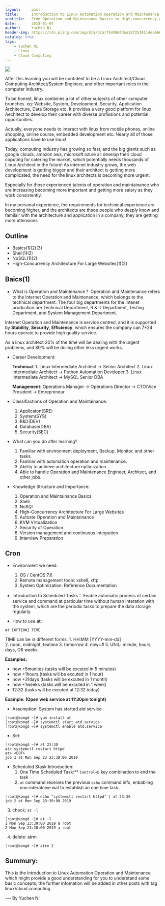 ```yaml
---
layout:     post
title:      Introduction to Linux Automation Operation and Maintenance
subtitle:   From Operation and Maintenance Basics to High-concurrency Architecture for Large Websites
date:       2018-01-04
author:     Yuchen Ni
header-img: https://cdn.pling.com/img/8/a/d/a/f9d48d4daa1872534114eab6655f3be0cd56.png
catalog: true
tags:
    - Yuchen Ni
    - Linux
    - Cloud Computing
---
```



![](https://cdn.pling.com/img/8/a/d/a/f9d48d4daa1872534114eab6655f3be0cd56.png)

After this learning you will be confident to be a Linux Architect/Cloud Computing Architect/System Engineer, and other important roles in the computer industry.

To be honest, linux combines a lot of other subjects of other computer brunches. eg: Website, System, Development, Security, Application Architecture, Data Storage etc. It provides a very good platform for linux Aechitect to develop their career with diverse profissions and potential opportunities.

Actually, everyone needs to interact with linux from mobile phones, online shopping, online course, embedded development etc. Nearly all of those applications have to use linux!

Today, computing industry has growing so fast, and the big giants such as google clouds, amazon aws, microsoft azure all develop theri cloud coputing for catering the market, which potentially needs thousands of Linux Architect in the future! As internet industry grows, the web development is getting bigger and their architect is getting more complicated, the need for the linux architects is becoming more urgent.

Especially for those experienced talents of operation and maintainance who are increasing becoming more important and getting more salary as they work consistently.

In my personal experience, the requirements for techinical experience are becoming higher, and the architects are thsoe people who deeply know and familair with the architecture and application in a company, they are getting more attensions


## Outline
- Basics(1)(2)(3)
- Shell(1)(2)
- NoSQL(1)(2)
- High-Concurrency Architecture For Large Websites(1)(2)


## Baics(1)
- What is Operation and Maintenance？
Operation and Maintenance refers to the Internet Operation and Maintenance, which belongs to the technical department. The four big departments for the intenet prodcution are Technical Department, R & D Department, Testing Department, and System Management Department.

Internet Operation and Maintenance is service centred, and it is supported by **Stability**, **Security**, **Efficiency**, which ensures the company can 7*24 hours operate to provide high quality service.

As a linux architect 20% of the time will be dealing with the urgent problems, and 80% will be doiing other less urgent works.

- Career Development:
   
   **Technical**:  1. Linux Intermediate Architect -> Senior Architect
                   2. Linux Intermediate Architect -> Puthon Automation Developer
                   3. Linux Intermediate Architect -> MySQL Senior DBA
   
   **Management**: Operations Manager -> Operations Director -> CTO/Vice President -> Entrepreneur

- Classifiactions of Operation and Maintainance:
   1. Applicaton(SRE)
   2. System(SYS)
   3. R&D(DEV)
   4. Database(DBA)
   5. Security(SEC)
   
- What can you do after learning?
   1. Familiar with environment deployment, Backup, Monitor, and other tasks.
   2. Familiar with automation operation and maintenance.
   3. Ability to achieve architecture optimization.
   4. Able to handle Operation and Maintenance Engineer, Architect, and other jobs.
   
- Knowledge Structure and Importance:
   1. Operation and Maintainance Basics
   2. Shell
   3. NoSQl
   4. High-Concurrency Architecture For Large Websites
   5. Autoate Operation and Maintainance
   6. KVM Virtualization
   7. Security of Operation
   8. Version management and continuous integration
   9. Interview Preparation
   
## Cron 
- Environment we need:
   1. OS / CentOS 7.6
   2. Remote management tools: xshell, xftp
   3. System Optimization: Reference Documentation
   
- Introduction to Scheduled Tasks：
   Enable automatic process of certain service and command at particular time without human interation with the system, which are the periodic tasks to prepare the data storage regularly.
   
- How to use **at**: 
```linux
at [OPTION] TIME
```
TIME can be in different forms:
    1. HH:MM [YYYY-mm-dd]  
    2. noon, midnight, teatime
    3. tomorrow
    4. now+#
    5. UNIL: minute, hours, days, OR weeks
     
**Examples:**

- now +5munites (tasks will be excuted in 5 minutes)
- now +1hours   (tasks will be excuted in 1 hour)
- now +31days   (tasks will be excuted in 1 month)
- now +1weeks   (tasks will be excuted in 1 week)
- 12:32         (tasks will be excuted at 12:32 today)

**Example: (Open web service at 11:30pm tonight)**

- Assumption: System has started atd service
```linux
[root@kongd ~]# yum install at
[root@kongd ~]# systemctl start atd.service
[root@kongd ~]# systemctl enable atd.service
```
- Set:
```linux
[root@kongd ~]# at 23:30
at> systemctl restart httpd
at> <EOT>
job 1 at Mon Sep 23 23:30:00 2019
```

- Scheduled Stask Introduction:
   1. One Time Scheduled Task:** `Control+D` key combination to end the task
   2. `at` command receives the previous `echo` command info, enbabling non-interatcive wat to establish an one time task.
```linux
[root@kongd ~]# echo "systemctl restart httpd" | at 23:30
job 2 at Mon Sep 23:30:00 2019
```
   3. check: `at -l`
```linux
[root@kongd ~]# at -l
1 Mon Sep 23:30:00 2019 a root
2 Mon Sep 23:30:00 2019 a root
```
   4. delete: atrm
```
[root@kongd ~]# atrm 2
```
   
   
   
   
   
   
## Summury:
This is the Introduction to Linux Automation Operation and Maintenance which might provide a good understanding for you to understand some basic concepts, the further infomation will be added in other posts with tag linux/cloud computing.


--- By Yuchen Ni



